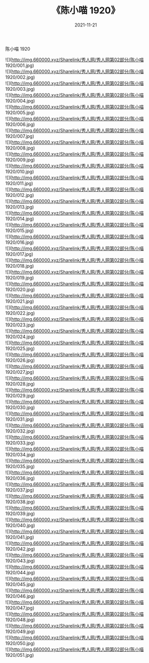 ﻿---
layout: post
title:  《陈小喵 1920》
date:   2021-11-21
img: http://img.660000.xyz/Sharelink/秀人网/秀人网第02部分/陈小喵 1920/000.jpg
categories: [美女, 清纯, 唯美]
---

陈小喵 1920

  ![](http://img.660000.xyz/Sharelink/秀人网/秀人网第02部分/陈小喵 1920/001.jpg) <br> ![](http://img.660000.xyz/Sharelink/秀人网/秀人网第02部分/陈小喵 1920/002.jpg) <br> ![](http://img.660000.xyz/Sharelink/秀人网/秀人网第02部分/陈小喵 1920/003.jpg) <br> ![](http://img.660000.xyz/Sharelink/秀人网/秀人网第02部分/陈小喵 1920/004.jpg) <br> ![](http://img.660000.xyz/Sharelink/秀人网/秀人网第02部分/陈小喵 1920/005.jpg) <br> ![](http://img.660000.xyz/Sharelink/秀人网/秀人网第02部分/陈小喵 1920/006.jpg) <br> ![](http://img.660000.xyz/Sharelink/秀人网/秀人网第02部分/陈小喵 1920/007.jpg) <br> ![](http://img.660000.xyz/Sharelink/秀人网/秀人网第02部分/陈小喵 1920/008.jpg) <br> ![](http://img.660000.xyz/Sharelink/秀人网/秀人网第02部分/陈小喵 1920/009.jpg) <br> ![](http://img.660000.xyz/Sharelink/秀人网/秀人网第02部分/陈小喵 1920/010.jpg) <br> ![](http://img.660000.xyz/Sharelink/秀人网/秀人网第02部分/陈小喵 1920/011.jpg) <br> ![](http://img.660000.xyz/Sharelink/秀人网/秀人网第02部分/陈小喵 1920/012.jpg) <br> ![](http://img.660000.xyz/Sharelink/秀人网/秀人网第02部分/陈小喵 1920/013.jpg) <br> ![](http://img.660000.xyz/Sharelink/秀人网/秀人网第02部分/陈小喵 1920/014.jpg) <br> ![](http://img.660000.xyz/Sharelink/秀人网/秀人网第02部分/陈小喵 1920/015.jpg) <br> ![](http://img.660000.xyz/Sharelink/秀人网/秀人网第02部分/陈小喵 1920/016.jpg) <br> ![](http://img.660000.xyz/Sharelink/秀人网/秀人网第02部分/陈小喵 1920/017.jpg) <br> ![](http://img.660000.xyz/Sharelink/秀人网/秀人网第02部分/陈小喵 1920/018.jpg) <br> ![](http://img.660000.xyz/Sharelink/秀人网/秀人网第02部分/陈小喵 1920/019.jpg) <br> ![](http://img.660000.xyz/Sharelink/秀人网/秀人网第02部分/陈小喵 1920/020.jpg) <br> ![](http://img.660000.xyz/Sharelink/秀人网/秀人网第02部分/陈小喵 1920/021.jpg) <br> ![](http://img.660000.xyz/Sharelink/秀人网/秀人网第02部分/陈小喵 1920/022.jpg) <br> ![](http://img.660000.xyz/Sharelink/秀人网/秀人网第02部分/陈小喵 1920/023.jpg) <br> ![](http://img.660000.xyz/Sharelink/秀人网/秀人网第02部分/陈小喵 1920/024.jpg) <br> ![](http://img.660000.xyz/Sharelink/秀人网/秀人网第02部分/陈小喵 1920/025.jpg) <br> ![](http://img.660000.xyz/Sharelink/秀人网/秀人网第02部分/陈小喵 1920/026.jpg) <br> ![](http://img.660000.xyz/Sharelink/秀人网/秀人网第02部分/陈小喵 1920/027.jpg) <br> ![](http://img.660000.xyz/Sharelink/秀人网/秀人网第02部分/陈小喵 1920/028.jpg) <br> ![](http://img.660000.xyz/Sharelink/秀人网/秀人网第02部分/陈小喵 1920/029.jpg) <br> ![](http://img.660000.xyz/Sharelink/秀人网/秀人网第02部分/陈小喵 1920/030.jpg) <br> ![](http://img.660000.xyz/Sharelink/秀人网/秀人网第02部分/陈小喵 1920/031.jpg) <br> ![](http://img.660000.xyz/Sharelink/秀人网/秀人网第02部分/陈小喵 1920/032.jpg) <br> ![](http://img.660000.xyz/Sharelink/秀人网/秀人网第02部分/陈小喵 1920/033.jpg) <br> ![](http://img.660000.xyz/Sharelink/秀人网/秀人网第02部分/陈小喵 1920/034.jpg) <br> ![](http://img.660000.xyz/Sharelink/秀人网/秀人网第02部分/陈小喵 1920/035.jpg) <br> ![](http://img.660000.xyz/Sharelink/秀人网/秀人网第02部分/陈小喵 1920/036.jpg) <br> ![](http://img.660000.xyz/Sharelink/秀人网/秀人网第02部分/陈小喵 1920/037.jpg) <br> ![](http://img.660000.xyz/Sharelink/秀人网/秀人网第02部分/陈小喵 1920/038.jpg) <br> ![](http://img.660000.xyz/Sharelink/秀人网/秀人网第02部分/陈小喵 1920/039.jpg) <br> ![](http://img.660000.xyz/Sharelink/秀人网/秀人网第02部分/陈小喵 1920/040.jpg) <br> ![](http://img.660000.xyz/Sharelink/秀人网/秀人网第02部分/陈小喵 1920/041.jpg) <br> ![](http://img.660000.xyz/Sharelink/秀人网/秀人网第02部分/陈小喵 1920/042.jpg) <br> ![](http://img.660000.xyz/Sharelink/秀人网/秀人网第02部分/陈小喵 1920/043.jpg) <br> ![](http://img.660000.xyz/Sharelink/秀人网/秀人网第02部分/陈小喵 1920/044.jpg) <br> ![](http://img.660000.xyz/Sharelink/秀人网/秀人网第02部分/陈小喵 1920/045.jpg) <br> ![](http://img.660000.xyz/Sharelink/秀人网/秀人网第02部分/陈小喵 1920/046.jpg) <br> ![](http://img.660000.xyz/Sharelink/秀人网/秀人网第02部分/陈小喵 1920/047.jpg) <br> ![](http://img.660000.xyz/Sharelink/秀人网/秀人网第02部分/陈小喵 1920/048.jpg) <br> ![](http://img.660000.xyz/Sharelink/秀人网/秀人网第02部分/陈小喵 1920/049.jpg) <br> ![](http://img.660000.xyz/Sharelink/秀人网/秀人网第02部分/陈小喵 1920/050.jpg) <br> ![](http://img.660000.xyz/Sharelink/秀人网/秀人网第02部分/陈小喵 1920/051.jpg) <br>